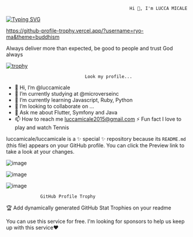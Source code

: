                                                    Hi 👋, I'm LUCCA MICALE

[![Typing SVG](https://readme-typing-svg.demolab.com/?lines=Hello+Developers;This+is+my+profile)](https://git.io/typing-svg)

https://github-profile-trophy.vercel.app/?username=ryo-ma&theme=buddhism


Always deliver more than expected, be good to people and trust God always

[![trophy](https://github-profile-trophy.vercel.app/?username=luccamicale)](https://github.com/ryo-ma/github-profile-trophy)

                                  Look my profile...
                                 
                                

- 👋 Hi, I’m @luccamicale
- 👀 I’m currently studying at @microverseinc
- 🌱  I’m currently learning Javascript, Ruby, Python
- 💞️ I’m looking to collaborate on ...
- 💬 Ask me about Flutter, Symfony and Java
- 📫 How to reach me luccamicale2015@gmail.com
⚡ Fun fact I love to play and watch Tennis




luccamicale/luccamicale is a ✨ special ✨ repository because its `README.md` (this file) appears on your GitHub profile.
You can click the Preview link to take a look at your changes.




![image](https://user-images.githubusercontent.com/107897361/194948813-c9cce9da-9528-4ed0-b4b3-042ea37471ad.png)



![image](https://user-images.githubusercontent.com/107897361/194949028-8ac3a291-e4ac-4f8c-80ea-870327cc96f5.png)



![image](https://user-images.githubusercontent.com/107897361/194950651-13acac35-83af-42df-9065-f815caa0a75c.png)

                 GitHub Profile Trophy

🏆 Add dynamically generated GitHub Stat Trophies on your readme

You can use this service for free. I'm looking for sponsors to help us keep up with this service❤️

